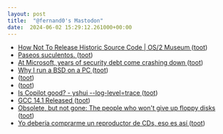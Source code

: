 ```yaml
---
layout: post
title:  "@fernand0's Mastodon"
date:  2024-06-02 15:29:12.261000+00:00
---
```

*  [How Not To Release Historic Source Code \| OS/2 Museum ](https://www.os2museum.com/wp/how-not-to-release-historic-source-code) ([toot](https://mastodon.social/@fernand0/112547735290455259))
*  [Paseos suculentos. ](https://avecesunafoto.wordpress.com/2024/06/02/paseos-suculentos) ([toot](https://mastodon.social/@fernand0/112547677308033876))
*  [At Microsoft, years of security debt come crashing down ](https://www.cybersecuritydive.com/news/microsoft-security-debt-crashing-down/714685) ([toot](https://mastodon.social/@fernand0/112547446083458644))
*  [Why I run a BSD on a PC ](https://michal.sapka.me/bsd/why-bsd) ([toot](https://mastodon.social/@fernand0/112547299147474730))
*  [ ](https://mastodon.social/@vrruiz) ([toot](https://mastodon.social/@fernand0/112547118428437821))
*  [ ](https://hispagatos.space/@moribundo) ([toot](https://mastodon.social/@fernand0/112547113113671374))
*  [Is Copilot good? - yshui --log-level=trace ](https://trace.yshui.dev/2024-05-copilot.htm) ([toot](https://mastodon.social/@fernand0/112547084978625500))
*  [GCC 14.1 Released ](https://gcc.gnu.org/pipermail/gcc/2024-May/243921.htm) ([toot](https://mastodon.social/@fernand0/112546845351583772))
*  [Obsolete, but not gone: The people who won't give up floppy disks ](https://www.bbc.com/future/article/20240510-floppy-disks-why-some-people-are-still-in-love-with-this-obsolete-computer-storage-technolog) ([toot](https://mastodon.social/@fernand0/112546542894581992))
*  [Yo debería comprarme un reproductor de CDs, eso es así ](https://mastodon.social/@fernand0/112546437633960166) ([toot](https://mastodon.social/@fernand0/112546437633960166))
